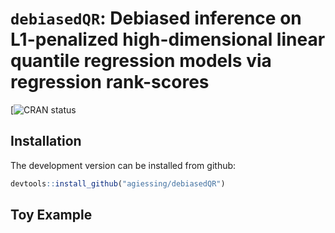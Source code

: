 # ``debiasedQR``: Debiased inference on L1-penalized high-dimensional linear quantile regression models via regression rank-scores

<!-- badges: start -->
[![CRAN status](...)
<!-- badges: end -->

## Installation

The development version can be installed from github:

```R
devtools::install_github("agiessing/debiasedQR")
```

## Toy Example
